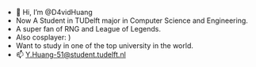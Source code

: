 - 👋 Hi, I’m @D4vidHuang
- Now A Student in TUDelft major in Computer Science and Engineering.
- A super fan of RNG and League of Legends.
- Also cosplayer: )
- Want to study in one of the top university in the world.
- 📫 Y.Huang-51@student.tudelft.nl


